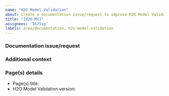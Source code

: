 ```yaml
---
name: "H2O Model Validation"
about: Create a documentation issue/request to improve H2O Model Validation
title: "[H2O-MV]"
assignees: '5675sp'
labels: area/documentation, h2o-model-validation 
---
```



### Documentation issue/request

<!-- Please provide a clear and concise description of the documentation issue/request -->

### Additional context

<!-- Please add any other context about the issue/request here (e.g., images) -->

### Page(s) details 

- Page(s) title:
- H2O Model Validation version: 

